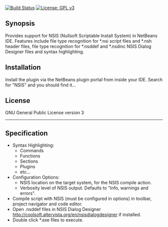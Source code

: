 [![Build Status](https://travis-ci.org/StephenChamberlain/nsis4netbeans.svg?branch=master)](https://travis-ci.org/StephenChamberlain/nsis4netbeans) [![License: GPL v3](https://img.shields.io/badge/License-GPL%20v3-blue.svg)](https://www.gnu.org/licenses/gpl-3.0)

## Synopsis

Provides support for NSIS (Nullsoft Scriptable Install System) in NetBeans IDE.
Features include file type recognition for \*.nsi script files and \*.nsh header files, 
file type recognition for \*.nsddef and \*.nsdinc NSIS Dialog Designer files and
syntax highlighting.

## Installation

Install the plugin via the NetBeans plugin portal from inside your IDE. Search
for "NSIS" and you should find it...

## License

GNU General Public License version 3

---

## Specification

- Syntax Highlighting:
    - Commands
    - Functions
    - Sections
    - Plugins
    - etc...
- Configuration Options:
    - NSIS location on the target system, for the NSIS compile action.
    - Verbosity level of NSIS output. Defaults to "Info, warnings and errors".
- Compile script with NSIS (must be configured in options) in toolbar, project navigator and code editor.
- Open .nsddef files in NSIS Dialog Designer <http://coolsoft.altervista.org/en/nsisdialogdesigner> if installed.
- Double click *.exe files to execute.
